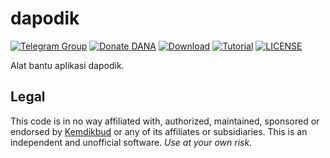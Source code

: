 # dapodik

[![Telegram Group](https://img.shields.io/badge/Telegram-Group-blue.svg)](https://t.me/dapodik_2021)
[![Donate DANA](https://img.shields.io/badge/Donasi-DANA-blue)](https://link.dana.id/qr/1lw2r12r)
[![Download](https://img.shields.io/badge/D-Download-brightgreen)](https://github.com/hexatester/dapodik/archive/master.zip)
[![Tutorial](https://img.shields.io/badge/Tutorial-Usage-informational)](https://github.com/hexatester/dapodik/wiki)
[![LICENSE](https://img.shields.io/github/license/hexatester/dapodik)](https://github.com/hexatester/dapodik/blob/master/LICENSE)

Alat bantu aplikasi dapodik.

## Legal

This code is in no way affiliated with, authorized, maintained, sponsored or endorsed by [Kemdikbud](https://kemdikbud.go.id/) or any of its affiliates or subsidiaries. This is an independent and unofficial software. _Use at your own risk._
